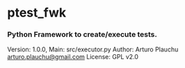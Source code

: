 # ptest_fwk
### Python Framework to create/execute tests.
Version: 1.0.0,
Main: src/executor.py
Author: Arturo Plauchu <arturo.plauchu@gmail.com>
License: GPL v2.0
